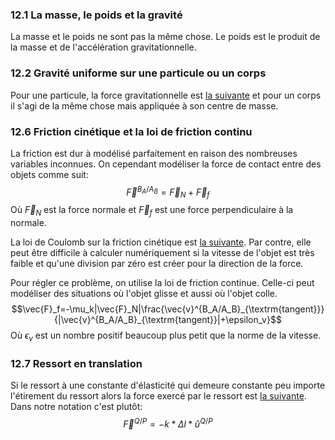 ### 12.1 La masse, le poids et la gravité
La masse et le poids ne sont pas la même chose. Le poids est le produit de la masse et de l'accélération gravitationnelle.

### 12.2 Gravité uniforme sur une particule ou un corps
Pour une particule, la force gravitationnelle est [la suivante](../../../Collégial/1ere%20session/Physique/Les%20forces.md#Force%20gravitationnelle) et pour un corps il s'agi de la même chose mais appliquée à son centre de masse.

### 12.6 Friction cinétique et la loi de friction continu
La friction est dur à modélisé parfaitement en raison des nombreuses variables inconnues. On cependant modéliser la force de contact entre des objets comme suit:
$$\vec{F}^{B_A/A_B}=\vec{F}_N+\vec{F}_f$$
Où $\vec{F}_N$ est la force normale et $\vec{F}_f$ est une force perpendiculaire à la normale.

La loi de Coulomb sur la friction cinétique est [la suivante](../../../Collégial/1ere%20session/Physique/Les%20forces.md#Force%20de%20frottement#Cinétique). Par contre, elle peut être difficile à calculer numériquement si la vitesse de l'objet est très faible et qu'une division par zéro est créer pour la direction de la force.

Pour régler ce problème, on utilise la loi de friction continue. Celle-ci peut modéliser des situations où l'objet glisse et aussi où l'objet colle.
$$\vec{F}_f=-\mu_k|\vec{F}_N|\frac{\vec{v}^{B_A/A_B}_{\textrm{tangent}}}{|\vec{v}^{B_A/A_B}_{\textrm{tangent}}|+\epsilon_v}$$
Où $\epsilon_v$ est un nombre positif beaucoup plus petit que la norme de la vitesse.

### 12.7 Ressort en translation
Si le ressort à une constante d'élasticité qui demeure constante peu importe l'étirement du ressort alors la force exercé par le ressort est [la suivante](../../../Collégial/1ere%20session/Physique/Les%20forces.md#Force%20élastique). Dans notre notation c'est plutôt:
$$\vec{F}^{Q/P}=-k*\Delta l*\hat{u}^{Q/P}$$


